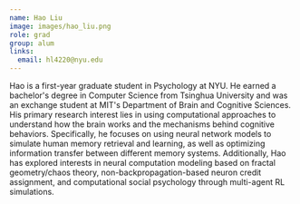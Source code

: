```yaml
---
name: Hao Liu
image: images/hao_liu.png
role: grad
group: alum
links:
  email: hl4220@nyu.edu
---
```


Hao is a first-year graduate student in Psychology at NYU. He earned a bachelor's degree in Computer Science from Tsinghua University and was an exchange student at MIT's Department of Brain and Cognitive Sciences. His primary research interest lies in using computational approaches to understand how the brain works and the mechanisms behind cognitive behaviors. Specifically, he focuses on using neural network models to simulate human memory retrieval and learning, as well as optimizing information transfer between different memory systems. Additionally, Hao has explored interests in neural computation modeling based on fractal geometry/chaos theory, non-backpropagation-based neuron credit assignment, and computational social psychology through multi-agent RL simulations.
